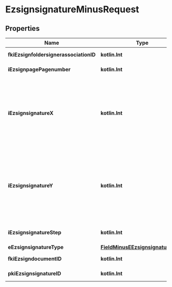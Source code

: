 
# EzsignsignatureMinusRequest

## Properties
Name | Type | Description | Notes
------------ | ------------- | ------------- | -------------
**fkiEzsignfoldersignerassociationID** | **kotlin.Int** | The unique ID of the Ezsignfoldersignerassociation | 
**iEzsignpagePagenumber** | **kotlin.Int** | The page number in the Ezsigndocument | 
**iEzsignsignatureX** | **kotlin.Int** | The X coordinate (Horizontal) where to put the signature block on the page.  Coordinate is calculated at 100dpi (dot per inch). So for example, if you want to put the signature block 2 inches from the left border of the page, you would use \&quot;200\&quot; for the X coordinate. | 
**iEzsignsignatureY** | **kotlin.Int** | The Y coordinate (Vertical) where to put the signature block on the page.  Coordinate is calculated at 100dpi (dot per inch). So for example, if you want to put the signature block 3 inches from the top border of the page, you would use \&quot;300\&quot; for the Y coordinate. | 
**iEzsignsignatureStep** | **kotlin.Int** | The step when the Ezsignsigner will be invited to sign or fill form fields | 
**eEzsignsignatureType** | [**FieldMinusEEzsignsignatureType**](FieldMinusEEzsignsignatureType.md) |  | 
**fkiEzsigndocumentID** | **kotlin.Int** | The unique ID of the Ezsigndocument | 
**pkiEzsignsignatureID** | **kotlin.Int** | The unique ID of the Ezsignsignature |  [optional]



